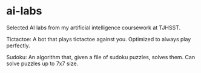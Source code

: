# ai-labs
Selected AI labs from my artificial intelligence coursework at TJHSST.

Tictactoe: A bot that plays tictactoe against you. Optimized to always play perfectly.

Sudoku: An algorithm that, given a file of sudoku puzzles, solves them. Can solve puzzles up to 7x7 size.
